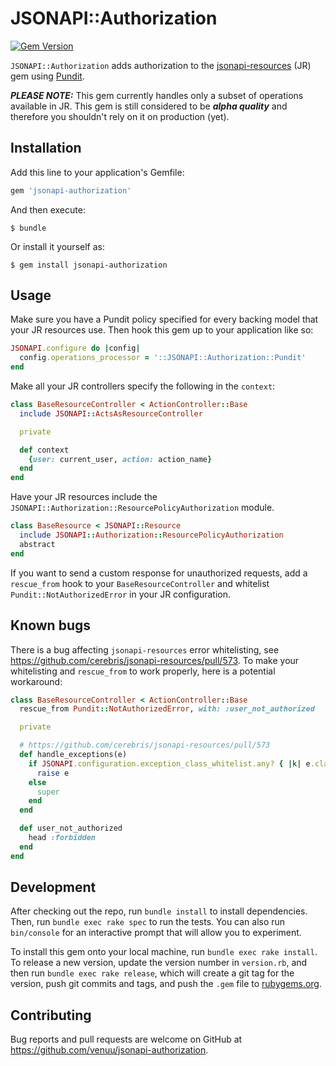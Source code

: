 # JSONAPI::Authorization

[![Gem Version](https://badge.fury.io/rb/jsonapi-authorization.png)](http://badge.fury.io/rb/jsonapi-authorization)

`JSONAPI::Authorization` adds authorization to the [jsonapi-resources][jr] (JR) gem using [Pundit][pundit].

***PLEASE NOTE:*** This gem currently handles only a subset of operations available in JR. This gem is still considered to be ***alpha quality*** and therefore you shouldn't rely on it on production (yet).

  [jr]: https://github.com/cerebris/jsonapi-resources "A resource-focused Rails library for developing JSON API compliant servers."
  [pundit]: https://github.com/elabs/pundit "Minimal authorization through OO design and pure Ruby classes"

## Installation

Add this line to your application's Gemfile:

```ruby
gem 'jsonapi-authorization'
```

And then execute:

    $ bundle

Or install it yourself as:

    $ gem install jsonapi-authorization

## Usage

Make sure you have a Pundit policy specified for every backing model that your JR resources use. Then hook this gem up to your application like so:

```ruby
JSONAPI.configure do |config|
  config.operations_processor = '::JSONAPI::Authorization::Pundit'
end
```

Make all your JR controllers specify the following in the `context`:

```ruby
class BaseResourceController < ActionController::Base
  include JSONAPI::ActsAsResourceController

  private

  def context
    {user: current_user, action: action_name}
  end
end
```

Have your JR resources include the `JSONAPI::Authorization::ResourcePolicyAuthorization` module.

```ruby
class BaseResource < JSONAPI::Resource
  include JSONAPI::Authorization::ResourcePolicyAuthorization
  abstract
end
```

If you want to send a custom response for unauthorized requests, add a `rescue_from` hook to your `BaseResourceController` and whitelist `Pundit::NotAuthorizedError` in your JR configuration.

## Known bugs

There is a bug affecting `jsonapi-resources` error whitelisting, see https://github.com/cerebris/jsonapi-resources/pull/573. To make your whitelisting and `rescue_from` to work properly, here is a potential workaround:

```ruby
class BaseResourceController < ActionController::Base
  rescue_from Pundit::NotAuthorizedError, with: :user_not_authorized

  private

  # https://github.com/cerebris/jsonapi-resources/pull/573
  def handle_exceptions(e)
    if JSONAPI.configuration.exception_class_whitelist.any? { |k| e.class.ancestors.include?(k) }
      raise e
    else
      super
    end
  end

  def user_not_authorized
    head :forbidden
  end
end
```

## Development

After checking out the repo, run `bundle install` to install dependencies. Then, run `bundle exec rake spec` to run the tests. You can also run `bin/console` for an interactive prompt that will allow you to experiment.

To install this gem onto your local machine, run `bundle exec rake install`. To release a new version, update the version number in `version.rb`, and then run `bundle exec rake release`, which will create a git tag for the version, push git commits and tags, and push the `.gem` file to [rubygems.org](https://rubygems.org).

## Contributing

Bug reports and pull requests are welcome on GitHub at https://github.com/venuu/jsonapi-authorization.
